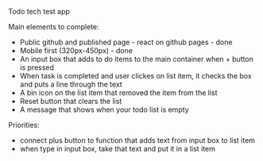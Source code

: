 Todo tech test app

Main elements to complete:

- Public github and published page - react on github pages - done
- Mobile first (320px-450px) - done
- An input box that adds to do items to the main container when + button is pressed
- When task is completed and user clickes on list item, it checks the box and puts a line through the text
- A bin icon on the list item that removed the item from the list
- Reset button that clears the list
- A message that shows when your todo list is empty

Priorities:

- connect plus button to function that adds text from input box to list item
- when type in input box, take that text and put it in a list item
